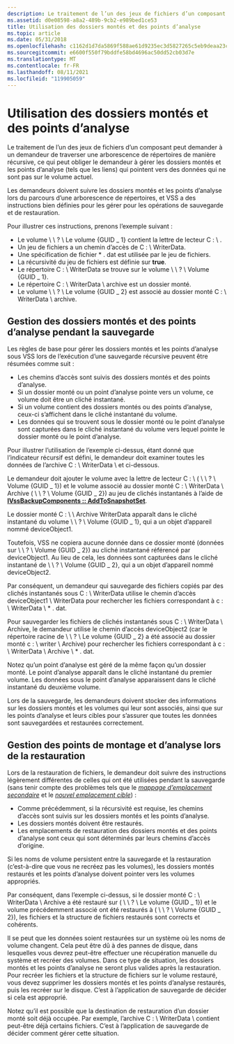 ```yaml
---
description: Le traitement de l’un des jeux de fichiers d’un composant peut demander à un demandeur de traverser une arborescence de répertoires de manière récursive, ce qui peut obliger le demandeur à gérer les dossiers montés et les points d’analyse (tels que les liens) qui pointent vers des données qui ne sont pas sur le volume actuel.
ms.assetid: d0e08598-a8a2-489b-9cb2-e989bed1ce53
title: Utilisation des dossiers montés et des points d’analyse
ms.topic: article
ms.date: 05/31/2018
ms.openlocfilehash: c1162d1d7da5869f588ae61d9235ec3d5827265c5eb9deaa23c38b8b9e85db68
ms.sourcegitcommit: e6600f550f79bddfe58bd4696ac50dd52cb03d7e
ms.translationtype: MT
ms.contentlocale: fr-FR
ms.lasthandoff: 08/11/2021
ms.locfileid: "119905059"
---
```

# <a name="working-with-mounted-folders-and-reparse-points"></a>Utilisation des dossiers montés et des points d’analyse

Le traitement de l’un des jeux de fichiers d’un composant peut demander à un demandeur de traverser une arborescence de répertoires de manière récursive, ce qui peut obliger le demandeur à gérer les dossiers montés et les points d’analyse (tels que les liens) qui pointent vers des données qui ne sont pas sur le volume actuel.

Les demandeurs doivent suivre les dossiers montés et les points d’analyse lors du parcours d’une arborescence de répertoires, et VSS a des instructions bien définies pour les gérer pour les opérations de sauvegarde et de restauration.

Pour illustrer ces instructions, prenons l’exemple suivant :

-   Le volume \\ \\ ? \\ Le volume {GUID \_ 1} contient la lettre de lecteur C : \\ .
-   Un jeu de fichiers a un chemin d’accès de C : \\ WriterData.
-   Une spécification de fichier \* . dat est utilisée par le jeu de fichiers.
-   La récursivité du jeu de fichiers est définie sur **true**.
-   Le répertoire C : \\ WriterData se trouve sur le volume \\ \\ ? \\ Volume {GUID \_ 1}.
-   Le répertoire C : \\ WriterData \\ archive est un dossier monté.
-   Le volume \\ \\ ? \\ Le volume {GUID \_ 2} est associé au dossier monté C : \\ WriterData \\ archive.

## <a name="handling-mounted-folders-and-reparse-points-during-backup"></a>Gestion des dossiers montés et des points d’analyse pendant la sauvegarde

Les règles de base pour gérer les dossiers montés et les points d’analyse sous VSS lors de l’exécution d’une sauvegarde récursive peuvent être résumées comme suit :

-   Les chemins d’accès sont suivis des dossiers montés et des points d’analyse.
-   Si un dossier monté ou un point d’analyse pointe vers un volume, ce volume doit être un cliché instantané.
-   Si un volume contient des dossiers montés ou des points d’analyse, ceux-ci s’affichent dans le cliché instantané du volume.
-   Les données qui se trouvent sous le dossier monté ou le point d’analyse sont capturées dans le cliché instantané du volume vers lequel pointe le dossier monté ou le point d’analyse.

Pour illustrer l’utilisation de l’exemple ci-dessus, étant donné que l’indicateur récursif est défini, le demandeur doit examiner toutes les données de l’archive C : \\ WriterData \\ et ci-dessous.

Le demandeur doit ajouter le volume avec la lettre de lecteur C : \\ ( \\ \\ ? \\ Volume {GUID \_ 1}) et le volume associé au dossier monté C : \\ WriterData \\ Archive ( \\ \\ ? \\ Volume {GUID \_ 2}) au jeu de clichés instantanés à l’aide de [**IVssBackupComponents :: AddToSnapshotSet**](/windows/desktop/api/VsBackup/nf-vsbackup-ivssbackupcomponents-addtosnapshotset).

Le dossier monté C : \\ \\ Archive WriterData apparaît dans le cliché instantané du volume \\ \\ ? \\ Volume {GUID \_ 1}, qui a un objet d’appareil nommé deviceObject1.

Toutefois, VSS ne copiera aucune donnée dans ce dossier monté (données sur \\ \\ ? \\ Volume {GUID \_ 2}) au cliché instantané référencé par deviceObject1. Au lieu de cela, les données sont capturées dans le cliché instantané de \\ \\ ? \\ Volume {GUID \_ 2}, qui a un objet d’appareil nommé deviceObject2.

Par conséquent, un demandeur qui sauvegarde des fichiers copiés par des clichés instantanés sous C : \\ WriterData utilise le chemin d’accès deviceObject1 \\ WriterData pour rechercher les fichiers correspondant à c : \\ WriterData \\ \* . dat.

Pour sauvegarder les fichiers de clichés instantanés sous C : \\ WriterData \\ Archive, le demandeur utilise le chemin d’accès deviceObject2 (car le répertoire racine de \\ \\ ? \\ Le volume {GUID \_ 2} a été associé au dossier monté c : \\ writer \\ Archive) pour rechercher les fichiers correspondant à c : \\ WriterData \\ Archive \\ \* . dat.

Notez qu’un point d’analyse est géré de la même façon qu’un dossier monté. Le point d’analyse apparaît dans le cliché instantané du premier volume. Les données sous le point d’analyse apparaissent dans le cliché instantané du deuxième volume.

Lors de la sauvegarde, les demandeurs doivent stocker des informations sur les dossiers montés et les volumes qui leur sont associés, ainsi que sur les points d’analyse et leurs cibles pour s’assurer que toutes les données sont sauvegardées et restaurées correctement.

## <a name="handling-mount-and-reparse-points-during-restore"></a>Gestion des points de montage et d’analyse lors de la restauration

Lors de la restauration de fichiers, le demandeur doit suivre des instructions légèrement différentes de celles qui ont été utilisées pendant la sauvegarde (sans tenir compte des problèmes tels que le [*mappage d’emplacement secondaire*](vssgloss-a.md) et le [*nouvel emplacement cible*](vssgloss-n.md)) :

-   Comme précédemment, si la récursivité est requise, les chemins d’accès sont suivis sur les dossiers montés et les points d’analyse.
-   Les dossiers montés doivent être restaurés.
-   Les emplacements de restauration des dossiers montés et des points d’analyse sont ceux qui sont déterminés par leurs chemins d’accès d’origine.

Si les noms de volume persistent entre la sauvegarde et la restauration (c’est-à-dire que vous ne recréez pas les volumes), les dossiers montés restaurés et les points d’analyse doivent pointer vers les volumes appropriés.

Par conséquent, dans l’exemple ci-dessus, si le dossier monté C : \\ WriterData \\ Archive a été restauré sur ( \\ \\ ? \\ Le volume {GUID \_ 1}) et le volume précédemment associé ont été restaurés à ( \\ \\ ? \\ Volume {GUID \_ 2}), les fichiers et la structure de fichiers restaurés sont corrects et cohérents.

Il se peut que les données soient restaurées sur un système où les noms de volume changent. Cela peut être dû à des pannes de disque, dans lesquelles vous devrez peut-être effectuer une récupération manuelle du système et recréer des volumes. Dans ce type de situation, les dossiers montés et les points d’analyse ne seront plus valides après la restauration. Pour recréer les fichiers et la structure de fichiers sur le volume restauré, vous devez supprimer les dossiers montés et les points d’analyse restaurés, puis les recréer sur le disque. C’est à l’application de sauvegarde de décider si cela est approprié.

Notez qu’il est possible que la destination de restauration d’un dossier monté soit déjà occupée. Par exemple, l’archive C : \\ WriterData \\ contient peut-être déjà certains fichiers. C’est à l’application de sauvegarde de décider comment gérer cette situation.

 

 



